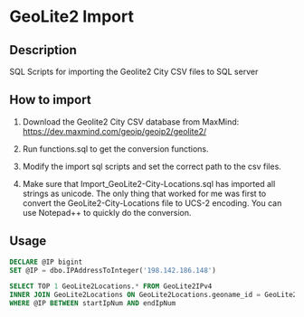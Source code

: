 # GeoLite2 Import #

## Description ##

SQL Scripts for importing the Geolite2 City CSV files to SQL server

## How to import ###

1. Download the Geolite2 City CSV database from MaxMind: 
https://dev.maxmind.com/geoip/geoip2/geolite2/

2. Run functions.sql to get the conversion functions.

3. Modify the import sql scripts and set the correct path to the csv files.

4. Make sure that Import_GeoLite2-City-Locations.sql has imported all strings as unicode.
The only thing that worked for me was first to convert the GeoLite2-City-Locations file to UCS-2 encoding.
You can use Notepad++ to quickly do the conversion.

## Usage ##

```sql
DECLARE @IP bigint
SET @IP = dbo.IPAddressToInteger('198.142.186.148')

SELECT TOP 1 GeoLite2Locations.* FROM GeoLite2IPv4 
INNER JOIN GeoLite2Locations ON GeoLite2Locations.geoname_id = GeoLite2IPv4.geoname_id
WHERE @IP BETWEEN startIpNum AND endIpNum 
```
